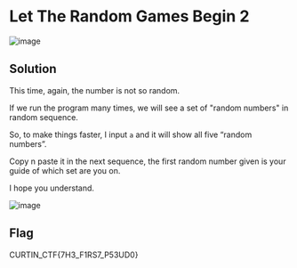 # Let The Random Games Begin 2


 ![image](https://github.com/6E3372/Curtin-Malaysia-CTF-2023/assets/129729880/60858a6e-7c4f-4443-baa0-7c04ec8d2805)

## Solution

This time, again, the number is not so random.

If we run the program many times, we will see a set of "random numbers" in random sequence.

So, to make things faster, I input `a` and it will show all five “random numbers”.

Copy n paste it in the next sequence, the first random number given is your guide of which set are you on.

I hope you understand.


![image](https://github.com/6E3372/Curtin-Malaysia-CTF-2023/assets/129729880/34b99eb3-c91e-4b44-8ad6-91a80081c587)

## Flag

CURTIN_CTF{7H3_F1RS7_P53UD0}
